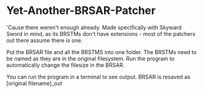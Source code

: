 # Yet-Another-BRSAR-Patcher
'Cause there weren't enough already.
Made specifically with Skyward Sword in mind, as its BRSTMs don't have extensions - most of the patchers out there assume there is one.

Put the BRSAR file and all the BRSTMS into one folder. The BRSTMs need to be named as they are in the original filesystem. 
Run the program to automatically change the filesize in the BRSAR. 

You can run the program in a terminal to see output.
BRSAR is resaved as [original filename]_out

